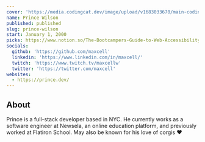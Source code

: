 ```yaml
---
cover: 'https://media.codingcat.dev/image/upload/v1683033670/main-codingcatdev-photo/podcast-guest/maxcell'
name: Prince Wilson
published: published
slug: prince-wilson
start: January 1, 2000
picks: https://www.notion.so/The-Bootcampers-Guide-to-Web-Accessibility-by-Lindsey-Kopacz-11cc12d9c14741c5bb583baaa9ae6192, https://www.notion.so/Accessible-Cross-Browser-CSS-Form-Styling-by-Stephanie-Eckles-58411d8878d847f99ce7158b9b479be7, https://www.notion.so/CSS-For-JS-Course-by-Josh-Comeau-367114f71665425e91bb7b7e61f7de8f
socials:
  github: 'https://github.com/maxcell'
  linkedin: 'https://www.linkedin.com/in/maxcell/'
  twitch: 'https://www.twitch.tv/maxcellw'
  twitter: 'https://twitter.com/maxcell'
websites:
  - https://prince.dev/
---
```


## About

Prince is a full-stack developer based in NYC. He currently works as a software engineer at Newsela, an online education platform, and previously worked at Flatiron School. May also be known for his love of corgis ❤️
